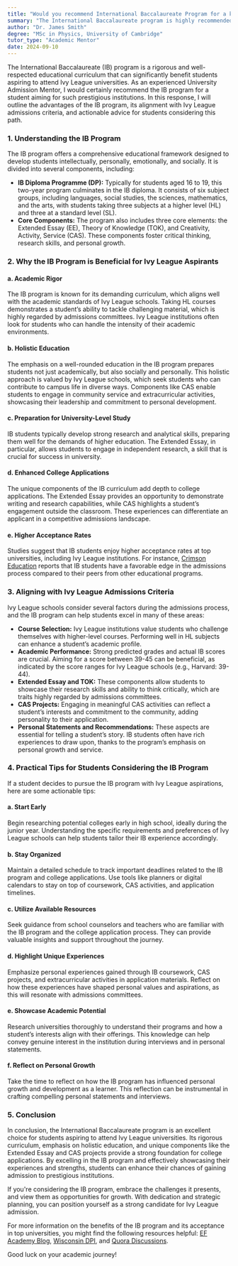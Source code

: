 ```yaml
---
title: "Would you recommend International Baccalaureate Program for a kid who wants to go Ivy league?"
summary: "The International Baccalaureate program is highly recommended for students aiming for Ivy League universities due to its rigorous and respected curriculum."
author: "Dr. James Smith"
degree: "MSc in Physics, University of Cambridge"
tutor_type: "Academic Mentor"
date: 2024-09-10
---
```


The International Baccalaureate (IB) program is a rigorous and well-respected educational curriculum that can significantly benefit students aspiring to attend Ivy League universities. As an experienced University Admission Mentor, I would certainly recommend the IB program for a student aiming for such prestigious institutions. In this response, I will outline the advantages of the IB program, its alignment with Ivy League admissions criteria, and actionable advice for students considering this path.

### 1. Understanding the IB Program

The IB program offers a comprehensive educational framework designed to develop students intellectually, personally, emotionally, and socially. It is divided into several components, including:

- **IB Diploma Programme (DP):** Typically for students aged 16 to 19, this two-year program culminates in the IB diploma. It consists of six subject groups, including languages, social studies, the sciences, mathematics, and the arts, with students taking three subjects at a higher level (HL) and three at a standard level (SL).
- **Core Components:** The program also includes three core elements: the Extended Essay (EE), Theory of Knowledge (TOK), and Creativity, Activity, Service (CAS). These components foster critical thinking, research skills, and personal growth.

### 2. Why the IB Program is Beneficial for Ivy League Aspirants

#### a. Academic Rigor

The IB program is known for its demanding curriculum, which aligns well with the academic standards of Ivy League schools. Taking HL courses demonstrates a student’s ability to tackle challenging material, which is highly regarded by admissions committees. Ivy League institutions often look for students who can handle the intensity of their academic environments.

#### b. Holistic Education

The emphasis on a well-rounded education in the IB program prepares students not just academically, but also socially and personally. This holistic approach is valued by Ivy League schools, which seek students who can contribute to campus life in diverse ways. Components like CAS enable students to engage in community service and extracurricular activities, showcasing their leadership and commitment to personal development.

#### c. Preparation for University-Level Study

IB students typically develop strong research and analytical skills, preparing them well for the demands of higher education. The Extended Essay, in particular, allows students to engage in independent research, a skill that is crucial for success in university.

#### d. Enhanced College Applications

The unique components of the IB curriculum add depth to college applications. The Extended Essay provides an opportunity to demonstrate writing and research capabilities, while CAS highlights a student’s engagement outside the classroom. These experiences can differentiate an applicant in a competitive admissions landscape.

#### e. Higher Acceptance Rates

Studies suggest that IB students enjoy higher acceptance rates at top universities, including Ivy League institutions. For instance, [Crimson Education](https://pages.crimsoneducation.org/rs/039-NBM-750/images/FL-10-2018-ib-student-acceptance-rates-at-top-us-universities.pdf?mkt_tok=eyJpIjoiWTJaalltRTJOV0kzT1) reports that IB students have a favorable edge in the admissions process compared to their peers from other educational programs.

### 3. Aligning with Ivy League Admissions Criteria

Ivy League schools consider several factors during the admissions process, and the IB program can help students excel in many of these areas:

- **Course Selection:** Ivy League institutions value students who challenge themselves with higher-level courses. Performing well in HL subjects can enhance a student’s academic profile.
- **Academic Performance:** Strong predicted grades and actual IB scores are crucial. Aiming for a score between 39-45 can be beneficial, as indicated by the score ranges for Ivy League schools (e.g., Harvard: 39-44).
- **Extended Essay and TOK:** These components allow students to showcase their research skills and ability to think critically, which are traits highly regarded by admissions committees.
- **CAS Projects:** Engaging in meaningful CAS activities can reflect a student’s interests and commitment to the community, adding personality to their application.
- **Personal Statements and Recommendations:** These aspects are essential for telling a student’s story. IB students often have rich experiences to draw upon, thanks to the program’s emphasis on personal growth and service.

### 4. Practical Tips for Students Considering the IB Program

If a student decides to pursue the IB program with Ivy League aspirations, here are some actionable tips:

#### a. Start Early

Begin researching potential colleges early in high school, ideally during the junior year. Understanding the specific requirements and preferences of Ivy League schools can help students tailor their IB experience accordingly.

#### b. Stay Organized

Maintain a detailed schedule to track important deadlines related to the IB program and college applications. Use tools like planners or digital calendars to stay on top of coursework, CAS activities, and application timelines.

#### c. Utilize Available Resources

Seek guidance from school counselors and teachers who are familiar with the IB program and the college application process. They can provide valuable insights and support throughout the journey.

#### d. Highlight Unique Experiences

Emphasize personal experiences gained through IB coursework, CAS projects, and extracurricular activities in application materials. Reflect on how these experiences have shaped personal values and aspirations, as this will resonate with admissions committees.

#### e. Showcase Academic Potential

Research universities thoroughly to understand their programs and how a student’s interests align with their offerings. This knowledge can help convey genuine interest in the institution during interviews and in personal statements.

#### f. Reflect on Personal Growth

Take the time to reflect on how the IB program has influenced personal growth and development as a learner. This reflection can be instrumental in crafting compelling personal statements and interviews.

### 5. Conclusion

In conclusion, the International Baccalaureate program is an excellent choice for students aspiring to attend Ivy League universities. Its rigorous curriculum, emphasis on holistic education, and unique components like the Extended Essay and CAS projects provide a strong foundation for college applications. By excelling in the IB program and effectively showcasing their experiences and strengths, students can enhance their chances of gaining admission to prestigious institutions.

If you're considering the IB program, embrace the challenges it presents, and view them as opportunities for growth. With dedication and strategic planning, you can position yourself as a strong candidate for Ivy League admission.

For more information on the benefits of the IB program and its acceptance in top universities, you might find the following resources helpful: [EF Academy Blog](https://www.ef.com/wwen/blog/efacademyblog/why-choose-ib-10-reasons-to-study-the-ib-diploma-in-high-school/), [Wisconsin DPI](https://dpi.wi.gov/sites/default/files/imce/cal/pdf/what-is-an-ib-education.pdf), and [Quora Discussions](https://www.quora.com/Does-having-an-IB-diploma-have-a-significant-impact-on-Ivy-League-admission).

Good luck on your academic journey!
    